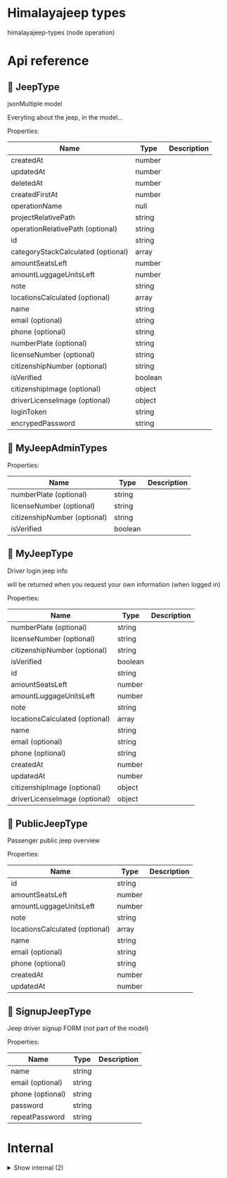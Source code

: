 # Himalayajeep types

himalayajeep-types (node operation)



# Api reference

## 🔸 JeepType

jsonMultiple model



Everyting about the jeep, in the model...





Properties: 

 | Name | Type | Description |
|---|---|---|
| createdAt  | number |  |
| updatedAt  | number |  |
| deletedAt  | number |  |
| createdFirstAt  | number |  |
| operationName  | null |  |
| projectRelativePath  | string |  |
| operationRelativePath (optional) | string |  |
| id  | string |  |
| categoryStackCalculated (optional) | array |  |
| amountSeatsLeft  | number |  |
| amountLuggageUnitsLeft  | number |  |
| note  | string |  |
| locationsCalculated (optional) | array |  |
| name  | string |  |
| email (optional) | string |  |
| phone (optional) | string |  |
| numberPlate (optional) | string |  |
| licenseNumber (optional) | string |  |
| citizenshipNumber (optional) | string |  |
| isVerified  | boolean |  |
| citizenshipImage (optional) | object |  |
| driverLicenseImage (optional) | object |  |
| loginToken  | string |  |
| encrypedPassword  | string |  |



## 🔹 MyJeepAdminTypes

Properties: 

 | Name | Type | Description |
|---|---|---|
| numberPlate (optional) | string |  |
| licenseNumber (optional) | string |  |
| citizenshipNumber (optional) | string |  |
| isVerified  | boolean |  |



## 🔹 MyJeepType

Driver login jeep info

will be returned when you request your own information (when logged in)





Properties: 

 | Name | Type | Description |
|---|---|---|
| numberPlate (optional) | string |  |
| licenseNumber (optional) | string |  |
| citizenshipNumber (optional) | string |  |
| isVerified  | boolean |  |
| id  | string |  |
| amountSeatsLeft  | number |  |
| amountLuggageUnitsLeft  | number |  |
| note  | string |  |
| locationsCalculated (optional) | array |  |
| name  | string |  |
| email (optional) | string |  |
| phone (optional) | string |  |
| createdAt  | number |  |
| updatedAt  | number |  |
| citizenshipImage (optional) | object |  |
| driverLicenseImage (optional) | object |  |



## 🔹 PublicJeepType

Passenger public jeep overview





Properties: 

 | Name | Type | Description |
|---|---|---|
| id  | string |  |
| amountSeatsLeft  | number |  |
| amountLuggageUnitsLeft  | number |  |
| note  | string |  |
| locationsCalculated (optional) | array |  |
| name  | string |  |
| email (optional) | string |  |
| phone (optional) | string |  |
| createdAt  | number |  |
| updatedAt  | number |  |



## 🔹 SignupJeepType

Jeep driver signup FORM (not part of the model)





Properties: 

 | Name | Type | Description |
|---|---|---|
| name  | string |  |
| email (optional) | string |  |
| phone (optional) | string |  |
| password  | string |  |
| repeatPassword  | string |  |


# Internal

<details><summary>Show internal (2)</summary>
  
  # 🔹 AdminLoginType







Properties: 

 | Name | Type | Description |
|---|---|---|
| name  | string |  |
| email (optional) | string |  |
| phone (optional) | string |  |
| password  | string |  |
| repeatPassword  | string |  |
| createdAt  | number |  |
| updatedAt  | number |  |



## 🔸 LocationType

jsonMultiple model



Jeep location





Properties: 

 | Name | Type | Description |
|---|---|---|
| createdAt  | number |  |
| updatedAt  | number |  |
| deletedAt  | number |  |
| createdFirstAt  | number |  |
| operationName  | null |  |
| projectRelativePath  | string |  |
| operationRelativePath (optional) | string |  |
| id  | string |  |
| categoryStackCalculated (optional) | array |  |
| jeepId  | string |  |
| latitude  | number |  |
| longitude  | number |  |
| nearbyVillage  | string |  |

  </details>

